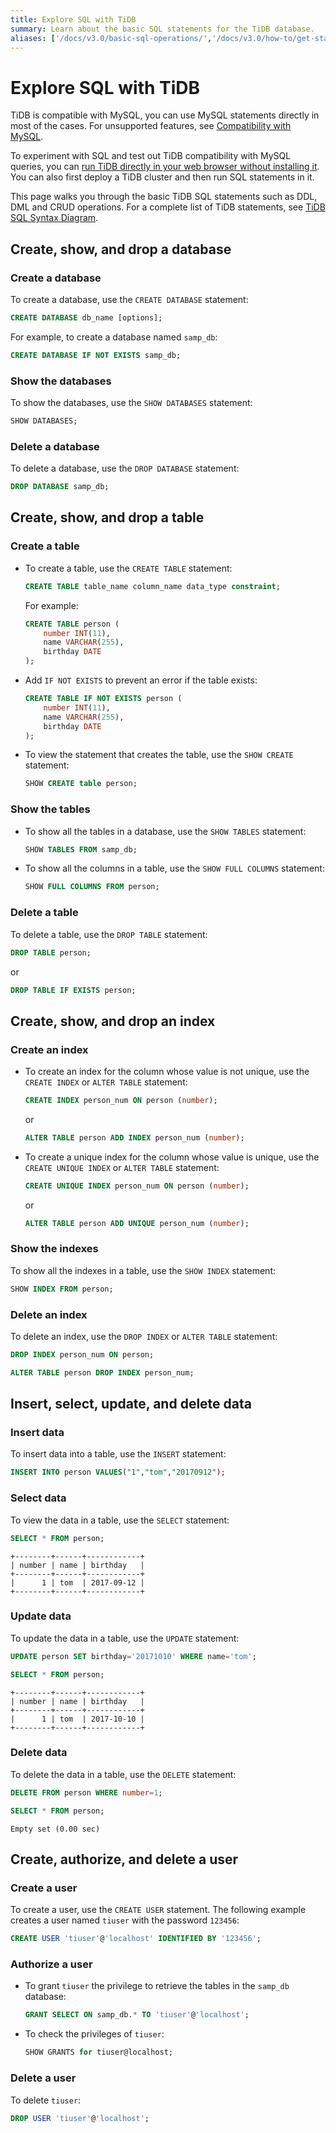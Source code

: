 ```yaml
---
title: Explore SQL with TiDB
summary: Learn about the basic SQL statements for the TiDB database.
aliases: ['/docs/v3.0/basic-sql-operations/','/docs/v3.0/how-to/get-started/explore-sql/','/docs/try-tidb']
---
```


# Explore SQL with TiDB

TiDB is compatible with MySQL, you can use MySQL statements directly in most of the cases. For unsupported features, see [Compatibility with MySQL](/mysql-compatibility.md#unsupported-features).

To experiment with SQL and test out TiDB compatibility with MySQL queries, you can [run TiDB directly in your web browser without installing it](https://tour.tidb.io/). You can also first deploy a TiDB cluster and then run SQL statements in it.

This page walks you through the basic TiDB SQL statements such as DDL, DML and CRUD operations. For a complete list of TiDB statements, see [TiDB SQL Syntax Diagram](https://pingcap.github.io/sqlgram/).

## Create, show, and drop a database

### Create a database

To create a database, use the `CREATE DATABASE` statement:


```sql
CREATE DATABASE db_name [options];
```

For example, to create a database named `samp_db`:


```sql
CREATE DATABASE IF NOT EXISTS samp_db;
```

### Show the databases

To show the databases, use the `SHOW DATABASES` statement:


```sql
SHOW DATABASES;
```

### Delete a database

To delete a database, use the `DROP DATABASE` statement:


```sql
DROP DATABASE samp_db;
```

## Create, show, and drop a table

### Create a table

- To create a table, use the `CREATE TABLE` statement:

    
    ```sql
    CREATE TABLE table_name column_name data_type constraint;
    ```

    For example:

    
    ```sql
    CREATE TABLE person (
        number INT(11),
        name VARCHAR(255),
        birthday DATE
    );
    ```

- Add `IF NOT EXISTS` to prevent an error if the table exists:

    
    ```sql
    CREATE TABLE IF NOT EXISTS person (
        number INT(11),
        name VARCHAR(255),
        birthday DATE
    );
    ```

- To view the statement that creates the table, use the `SHOW CREATE` statement:

    
    ```sql
    SHOW CREATE table person;
    ```

### Show the tables

- To show all the tables in a database, use the `SHOW TABLES` statement:

    
    ```sql
    SHOW TABLES FROM samp_db;
    ```

- To show all the columns in a table, use the `SHOW FULL COLUMNS` statement:

    
    ```sql
    SHOW FULL COLUMNS FROM person;
    ```

### Delete a table

To delete a table, use the `DROP TABLE` statement:


```sql
DROP TABLE person;
```

or


```sql
DROP TABLE IF EXISTS person;
```

## Create, show, and drop an index

### Create an index

- To create an index for the column whose value is not unique, use the `CREATE INDEX` or `ALTER TABLE` statement:

    
    ```sql
    CREATE INDEX person_num ON person (number);
    ```

    or

    
    ```sql
    ALTER TABLE person ADD INDEX person_num (number);
    ```

- To create a unique index for the column whose value is unique, use the `CREATE UNIQUE INDEX` or `ALTER TABLE` statement:

    
    ```sql
    CREATE UNIQUE INDEX person_num ON person (number);
    ```

    or

    
    ```sql
    ALTER TABLE person ADD UNIQUE person_num (number);
    ```

### Show the indexes

To show all the indexes in a table, use the `SHOW INDEX` statement:


```sql
SHOW INDEX FROM person;
```

### Delete an index

To delete an index, use the `DROP INDEX` or `ALTER TABLE` statement:


```sql
DROP INDEX person_num ON person;
```


```sql
ALTER TABLE person DROP INDEX person_num;
```

## Insert, select, update, and delete data

### Insert data

To insert data into a table, use the `INSERT` statement:


```sql
INSERT INTO person VALUES("1","tom","20170912");
```

### Select data

To view the data in a table, use the `SELECT` statement:


```sql
SELECT * FROM person;
```

```
+--------+------+------------+
| number | name | birthday   |
+--------+------+------------+
|      1 | tom  | 2017-09-12 |
+--------+------+------------+
```

### Update data

To update the data in a table, use the `UPDATE` statement:


```sql
UPDATE person SET birthday='20171010' WHERE name='tom';
```


```sql
SELECT * FROM person;
```

```
+--------+------+------------+
| number | name | birthday   |
+--------+------+------------+
|      1 | tom  | 2017-10-10 |
+--------+------+------------+
```

### Delete data

To delete the data in a table, use the `DELETE` statement:


```sql
DELETE FROM person WHERE number=1;
```


```sql
SELECT * FROM person;
```

```
Empty set (0.00 sec)
```

## Create, authorize, and delete a user

### Create a user

To create a user, use the `CREATE USER` statement. The following example creates a user named `tiuser` with the password `123456`:


```sql
CREATE USER 'tiuser'@'localhost' IDENTIFIED BY '123456';
```

### Authorize a user

- To grant `tiuser` the privilege to retrieve the tables in the `samp_db` database:

    
    ```sql
    GRANT SELECT ON samp_db.* TO 'tiuser'@'localhost';
    ```

- To check the privileges of `tiuser`:

    
    ```sql
    SHOW GRANTS for tiuser@localhost;
    ```

### Delete a user

To delete `tiuser`:


```sql
DROP USER 'tiuser'@'localhost';
```
